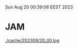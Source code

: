 Sun Aug 20 00:39:06 EEST 2023
# JAM
<a href='./cache/202308/20_00.log'>./cache/202308/20_00.log</a>
